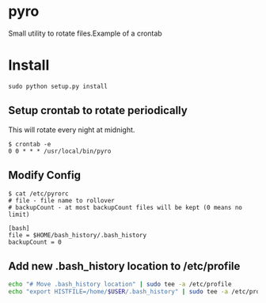 pyro
====

Small utility to rotate files.Example of a crontab

# Install
```
sudo python setup.py install
```

## Setup crontab to rotate periodically
This will rotate every night at midnight.
```
$ crontab -e
0 0 * * * /usr/local/bin/pyro
```
## Modify Config

```
$ cat /etc/pyrorc 
# file - file name to rollover
# backupCount - at most backupCount files will be kept (0 means no limit)

[bash]
file = $HOME/bash_history/.bash_history
backupCount = 0

```
## Add new .bash_history location to /etc/profile
```bash
echo "# Move .bash_history location" | sudo tee -a /etc/profile
echo "export HISTFILE=/home/$USER/.bash_history" | sudo tee -a /etc/profile
```